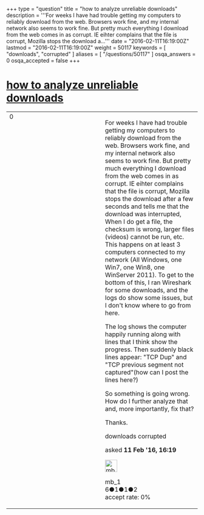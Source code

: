 +++
type = "question"
title = "how to analyze unreliable downloads"
description = '''For weeks I have had trouble getting my computers to reliably download from the web. Browsers work fine, and my internal network also seems to work fine. But pretty much everything I download from the web comes in as corrupt. IE eihter complains that the file is corrupt, Mozilla stops the download a...'''
date = "2016-02-11T16:19:00Z"
lastmod = "2016-02-11T16:19:00Z"
weight = 50117
keywords = [ "downloads", "corrupted" ]
aliases = [ "/questions/50117" ]
osqa_answers = 0
osqa_accepted = false
+++

<div class="headNormal">

# [how to analyze unreliable downloads](/questions/50117/how-to-analyze-unreliable-downloads)

</div>

<div id="main-body">

<div id="askform">

<table id="question-table" style="width:100%;"><colgroup><col style="width: 50%" /><col style="width: 50%" /></colgroup><tbody><tr class="odd"><td style="width: 30px; vertical-align: top"><div class="vote-buttons"><span id="post-50117-upvote" class="ajax-command post-vote up" rel="nofollow" title="I like this post (click again to cancel)"> </span><div id="post-50117-score" class="post-score" title="current number of votes">0</div><span id="post-50117-downvote" class="ajax-command post-vote down" rel="nofollow" title="I dont like this post (click again to cancel)"> </span> <span id="favorite-mark" class="ajax-command favorite-mark" rel="nofollow" title="mark/unmark this question as favorite (click again to cancel)"> </span><div id="favorite-count" class="favorite-count"></div></div></td><td><div id="item-right"><div class="question-body"><p>For weeks I have had trouble getting my computers to reliably download from the web. Browsers work fine, and my internal network also seems to work fine. But pretty much everything I download from the web comes in as corrupt. IE eihter complains that the file is corrupt, Mozilla stops the download after a few seconds and tells me that the download was interrupted, When I do get a file, the checksum is wrong, larger files (videos) cannot be run, etc. This happens on at least 3 computers connected to my network (All Windows, one Win7, one Win8, one WinServer 2011). To get to the bottom of this, I ran Wireshark for some downloads, and the logs do show some issues, but I don't know where to go from here.</p><p>The log shows the computer happily running along with lines that I think show the progress. Then suddenly black lines appear: "TCP Dup" and "TCP previous segment not captured"(how can I post the lines here?)</p><p>So something is going wrong. How do I further analyze that and, more importantly, fix that?</p><p>Thanks.</p></div><div id="question-tags" class="tags-container tags"><span class="post-tag tag-link-downloads" rel="tag" title="see questions tagged &#39;downloads&#39;">downloads</span> <span class="post-tag tag-link-corrupted" rel="tag" title="see questions tagged &#39;corrupted&#39;">corrupted</span></div><div id="question-controls" class="post-controls"></div><div class="post-update-info-container"><div class="post-update-info post-update-info-user"><p>asked <strong>11 Feb '16, 16:19</strong></p><img src="https://secure.gravatar.com/avatar/2a6d8feeba784a7ae046658a3efe82ed?s=32&amp;d=identicon&amp;r=g" class="gravatar" width="32" height="32" alt="mb_1&#39;s gravatar image" /><p><span>mb_1</span><br />
<span class="score" title="6 reputation points">6</span><span title="1 badges"><span class="badge1">●</span><span class="badgecount">1</span></span><span title="1 badges"><span class="silver">●</span><span class="badgecount">1</span></span><span title="2 badges"><span class="bronze">●</span><span class="badgecount">2</span></span><br />
<span class="accept_rate" title="Rate of the user&#39;s accepted answers">accept rate:</span> <span title="mb_1 has no accepted answers">0%</span></p></div></div><div id="comments-container-50117" class="comments-container"></div><div id="comment-tools-50117" class="comment-tools"></div><div class="clear"></div><div id="comment-50117-form-container" class="comment-form-container"></div><div class="clear"></div></div></td></tr></tbody></table>

</div>

</div>

